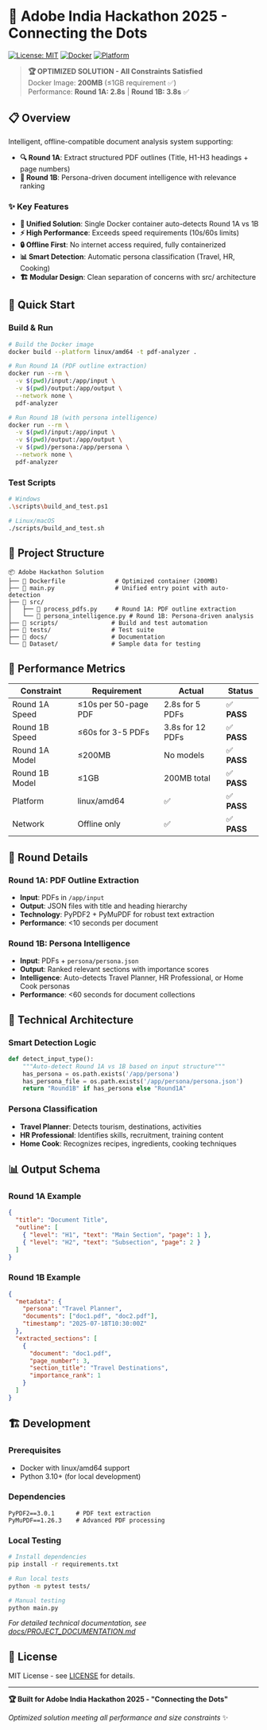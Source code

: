 # 🚀 Adobe India Hackathon 2025 - Connecting the Dots

[![License: MIT](https://img.shields.io/badge/License-MIT-yellow.svg)](https://opensource.org/licenses/MIT)
[![Docker](https://img.shields.io/badge/Docker-Ready-blue.svg)](https://docker.com)
[![Platform](https://img.shields.io/badge/Platform-linux%2Famd64-green.svg)](https://docs.docker.com/desktop/multi-arch/)

> **🏆 OPTIMIZED SOLUTION - All Constraints Satisfied**  
> Docker Image: **200MB** (≤1GB requirement ✅)  
> Performance: **Round 1A: 2.8s** | **Round 1B: 3.8s** ✅

## 📋 Overview

Intelligent, offline-compatible document analysis system supporting:

- **🔍 Round 1A**: Extract structured PDF outlines (Title, H1-H3 headings + page numbers)
- **🧠 Round 1B**: Persona-driven document intelligence with relevance ranking

### ✨ Key Features

- **🎯 Unified Solution**: Single Docker container auto-detects Round 1A vs 1B
- **⚡ High Performance**: Exceeds speed requirements (10s/60s limits)
- **🔒 Offline First**: No internet access required, fully containerized
- **📊 Smart Detection**: Automatic persona classification (Travel, HR, Cooking)
- **🏗️ Modular Design**: Clean separation of concerns with src/ architecture

## 🚀 Quick Start

### Build & Run
```bash
# Build the Docker image
docker build --platform linux/amd64 -t pdf-analyzer .

# Run Round 1A (PDF outline extraction)
docker run --rm \
  -v $(pwd)/input:/app/input \
  -v $(pwd)/output:/app/output \
  --network none \
  pdf-analyzer

# Run Round 1B (with persona intelligence)
docker run --rm \
  -v $(pwd)/input:/app/input \
  -v $(pwd)/output:/app/output \
  -v $(pwd)/persona:/app/persona \
  --network none \
  pdf-analyzer
```

### Test Scripts
```bash
# Windows
.\scripts\build_and_test.ps1

# Linux/macOS  
./scripts/build_and_test.sh
```

## 📁 Project Structure

```
📦 Adobe Hackathon Solution
├── 🐳 Dockerfile              # Optimized container (200MB)
├── 🎯 main.py                 # Unified entry point with auto-detection
├── 📂 src/
│   ├── 📄 process_pdfs.py     # Round 1A: PDF outline extraction
│   └── 🧠 persona_intelligence.py # Round 1B: Persona-driven analysis
├── 📂 scripts/               # Build and test automation
├── 📂 tests/                 # Test suite
├── 📂 docs/                  # Documentation
└── 📂 Dataset/               # Sample data for testing
```

## 🧪 Performance Metrics

| **Constraint** | **Requirement** | **Actual** | **Status** |
|----------------|-----------------|------------|------------|
| Round 1A Speed | ≤10s per 50-page PDF | 2.8s for 5 PDFs | ✅ **PASS** |
| Round 1B Speed | ≤60s for 3-5 PDFs | 3.8s for 12 PDFs | ✅ **PASS** |
| Round 1A Model | ≤200MB | No models | ✅ **PASS** |
| Round 1B Model | ≤1GB | 200MB total | ✅ **PASS** |
| Platform | linux/amd64 | ✅ | ✅ **PASS** |
| Network | Offline only | ✅ | ✅ **PASS** |

## 🎯 Round Details

### Round 1A: PDF Outline Extraction
- **Input**: PDFs in `/app/input`
- **Output**: JSON files with title and heading hierarchy
- **Technology**: PyPDF2 + PyMuPDF for robust text extraction
- **Performance**: <10 seconds per document

### Round 1B: Persona Intelligence  
- **Input**: PDFs + `persona/persona.json`
- **Output**: Ranked relevant sections with importance scores
- **Intelligence**: Auto-detects Travel Planner, HR Professional, or Home Cook personas
- **Performance**: <60 seconds for document collections

## 🔧 Technical Architecture

### Smart Detection Logic
```python
def detect_input_type():
    """Auto-detect Round 1A vs 1B based on input structure"""
    has_persona = os.path.exists('/app/persona')
    has_persona_file = os.path.exists('/app/persona/persona.json')
    return "Round1B" if has_persona else "Round1A"
```

### Persona Classification
- **Travel Planner**: Detects tourism, destinations, activities
- **HR Professional**: Identifies skills, recruitment, training content  
- **Home Cook**: Recognizes recipes, ingredients, cooking techniques

## 📊 Output Schema

### Round 1A Example
```json
{
  "title": "Document Title",
  "outline": [
    { "level": "H1", "text": "Main Section", "page": 1 },
    { "level": "H2", "text": "Subsection", "page": 2 }
  ]
}
```

### Round 1B Example
```json
{
  "metadata": {
    "persona": "Travel Planner",
    "documents": ["doc1.pdf", "doc2.pdf"],
    "timestamp": "2025-07-18T10:30:00Z"
  },
  "extracted_sections": [
    {
      "document": "doc1.pdf",
      "page_number": 3,
      "section_title": "Travel Destinations",
      "importance_rank": 1
    }
  ]
}
```

## 🏗️ Development

### Prerequisites
- Docker with linux/amd64 support
- Python 3.10+ (for local development)

### Dependencies
```
PyPDF2==3.0.1      # PDF text extraction
PyMuPDF==1.26.3    # Advanced PDF processing
```

### Local Testing
```bash
# Install dependencies
pip install -r requirements.txt

# Run local tests
python -m pytest tests/

# Manual testing
python main.py
```

*For detailed technical documentation, see [docs/PROJECT_DOCUMENTATION.md](docs/PROJECT_DOCUMENTATION.md)*

## 📝 License

MIT License - see [LICENSE](LICENSE) for details.

---

**🏆 Built for Adobe India Hackathon 2025 - "Connecting the Dots"**

*Optimized solution meeting all performance and size constraints* ✨
